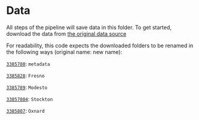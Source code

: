 # Data

All steps of the pipeline will save data in this folder. To get started, download
the data from [the original data source](https://www.ncbi.nlm.nih.gov/pmc/articles/PMC5148580/)

For readability, this code expects the downloaded folders to be renamed in the following ways (original name: new name):

[`3385780`](https://figshare.com/articles/Distributed_Solar_Photovoltaic_Array_Location_and_Extent_Data_Set_for_Remote_Sensing_Object_Identification/3385780/2): `metadata`

[`3385828`](https://figshare.com/articles/Fresno_Aerial_USGS_Imagery_from_the_Distributed_Solar_Photovoltaic_Array_Location_and_Extent_Data_Set/3385828): `Fresno`

[`3385789`](https://figshare.com/articles/Modesto_Aerial_USGS_Imagery_from_the_Distributed_Solar_Photovoltaic_Array_Location_and_Extent_Data_Set/3385789): `Modesto`

[`33857804`](https://figshare.com/articles/Stockton_Aerial_USGS_Imagery_from_the_Distributed_Solar_Photovoltaic_Array_Location_and_Extent_Data_Set/3385804): `Stockton`

[`3385807`](https://figshare.com/articles/Oxnard_Aerial_USGS_Imagery_from_the_Distributed_Solar_Photovoltaic_Array_Location_and_Extent_Data_Set/3385807): `Oxnard`
